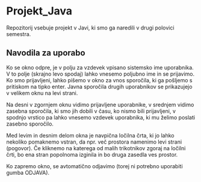 # Projekt_Java

Repozitorij vsebuje projekt v Javi, ki smo ga naredili v drugi polovici semestra.

## Navodila za uporabo

Ko se okno odpre, je v polju za vzdevek vpisano sistemsko ime uporabnika. V to polje (skrajno levo spodaj) lahko vnesemo poljubno ime in se prijavimo. Ko smo prijavljeni, lahko pišemo v okno za vnos sporočila, ki ga pošljemo s pritiskom na tipko enter. Javna sporočila drugih uporabnikov se prikazujejo v velikem oknu na levi strani.

Na desni v zgornjem oknu vidimo prijavljene uporabnike, v srednjem vidimo zasebna sporočila, ki smo jih dobili v času, ko nismo bili prijavljeni, v spodnjo vrstico pa lahko vnesemo vzdevek uporabnika, ki mu želimo poslati zasebno sporočilo.

Med levim in desnim delom okna je navpična ločilna črta, ki jo lahko nekoliko pomaknemo vstran, da npr. več prostora namenimo levi strani (pogovor). Če kliknemo na katerega od malih trikotnikov zgoraj na ločilni črti, bo ena stran popolnoma izginila in bo druga zasedla ves prostor.

Ko zapremo okno, se avtomatično odjavimo (torej ni potrebno uporabiti gumba ODJAVA).
